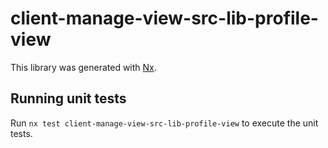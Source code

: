 # client-manage-view-src-lib-profile-view

This library was generated with [Nx](https://nx.dev).

## Running unit tests

Run `nx test client-manage-view-src-lib-profile-view` to execute the unit tests.
